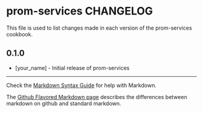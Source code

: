 prom-services CHANGELOG
=======================

This file is used to list changes made in each version of the prom-services cookbook.

0.1.0
-----
- [your_name] - Initial release of prom-services

- - -
Check the [Markdown Syntax Guide](http://daringfireball.net/projects/markdown/syntax) for help with Markdown.

The [Github Flavored Markdown page](http://github.github.com/github-flavored-markdown/) describes the differences between markdown on github and standard markdown.
